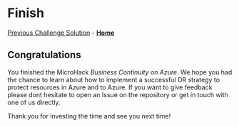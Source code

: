 # Finish

[Previous Challenge Solution](challenge-07.md) - **[Home](../Readme.md)**

## Congratulations

You finished the MicroHack *Business Continuity on Azure*.
We hope you had the chance to learn about how to implement a successful DR strategy to protect resources in Azure and to Azure. 
If you want to give feedback please dont hesitate to open an Issue on the repository or get in touch with one of us directly.

Thank you for investing the time and see you next time!

